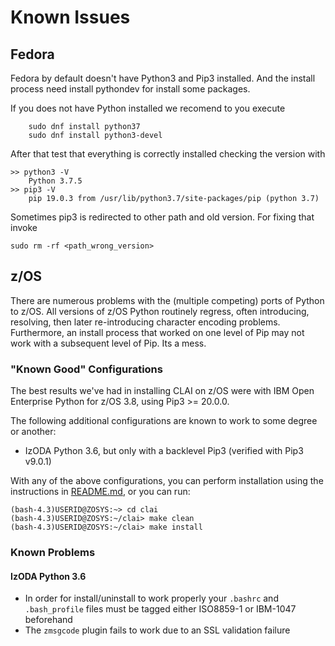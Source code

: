 # Known Issues

## Fedora

Fedora by default doesn't have Python3 and Pip3 installed. And the install process need install pythondev for install some packages.

If you does not have Python installed we recomend to you execute

```commandline
    sudo dnf install python37
    sudo dnf install python3-devel
```

After that test that everything is correctly installed checking the version with

```commandline
>> python3 -V 
    Python 3.7.5
>> pip3 -V
    pip 19.0.3 from /usr/lib/python3.7/site-packages/pip (python 3.7)
```

Sometimes pip3 is redirected to other path and old version. For fixing that invoke

```commandline
sudo rm -rf <path_wrong_version>
```

## z/OS

There are numerous problems with the (multiple competing) ports of Python to
z/OS.  All versions of z/OS Python routinely regress, often introducing,
resolving, then later re-introducing character encoding problems.  Furthermore,
an install process that worked on one level of Pip may not work with a
subsequent level of Pip.  Its a mess.

### "Known Good" Configurations

The best results we've had in installing CLAI on z/OS were with IBM Open
Enterprise Python for z/OS 3.8, using Pip3 >= 20.0.0.

The following additional configurations are known to work to some degree or
another:

+ IzODA Python 3.6, but only with a backlevel Pip3 (verified with Pip3 v9.0.1)

With any of the above configurations, you can perform installation using the
instructions in [README.md](README.md), or you can run:

```commandline
(bash-4.3)USERID@ZOSYS:~> cd clai
(bash-4.3)USERID@ZOSYS:~/clai> make clean
(bash-4.3)USERID@ZOSYS:~/clai> make install
```

### Known Problems

#### IzODA Python 3.6

+ In order for install/uninstall to work properly your `.bashrc` and
  `.bash_profile` files must be tagged either ISO8859-1 or IBM-1047 beforehand
+ The `zmsgcode` plugin fails to work due to an SSL validation failure
